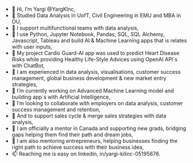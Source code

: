 - 👋 Hi, I’m Yargi @YargKlnc,
- 👋 Studied Data Analysis in UofT, Civil Engineering in EMU and MBA in OU,
- 👀 I support multifunctional teams with data analysis,
- 👀 I use Python, Jupyter Notebook, Pandas, SQL, SQL Alchemy, Javascript, Tableau and build AI & Machine Learning apps that is relates with user inputs,
- 👀 My project Cardio Guard-AI app was used to predict Heart Disease Risks while providing Healthy Life-Style Advices using OpenAI API`s with ChatBot, 
- 👀 I am experienced in data analysis, visualisations, customer success management, global business development & new market entry strategies, 
- 🌱 I’m currently working on Advanced Machine Learning model and building app`s with Artificial Intelligence,
- 💞️ I’m looking to collaborate with employers on data analysis, customer success management and retention,
- 💞️ And to support sales cycle & merge sales strategies with data analysis,
- 👋 I am officially a mentor in Canada and supporting new grads, bridging gaps helping them find their path and dream jobs,
- 👋 I am also mentoring entrepreneurs, helping businesses finding the right path to achieve success with their business idea,
- 📫 Reaching me is easy on linkedin, in/yargi-kilinc-05195676.



